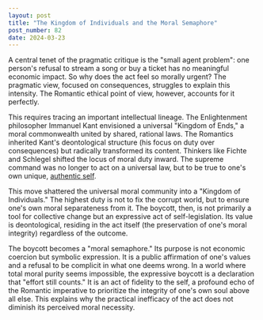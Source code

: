 ```yaml
---
layout: post
title: "The Kingdom of Individuals and the Moral Semaphore"
post_number: 82
date: 2024-03-23
---
```


A central tenet of the pragmatic critique is the "small agent problem": one person's refusal to stream a song or buy a ticket has no meaningful economic impact. So why does the act feel so morally urgent? The pragmatic view, focused on consequences, struggles to explain this intensity. The Romantic ethical point of view, however, accounts for it perfectly.

This requires tracing an important intellectual lineage. The Enlightenment philosopher Immanuel Kant envisioned a universal "Kingdom of Ends," a moral commonwealth united by shared, rational laws. The Romantics inherited Kant's deontological structure (his focus on duty over consequences) but radically transformed its content. Thinkers like Fichte and Schlegel shifted the locus of moral duty inward. The supreme command was no longer to act on a universal law, but to be true to one's own unique, [authentic self](/romantic-kit-authenticity).

This move shattered the universal moral community into a "Kingdom of Individuals." The highest duty is not to fix the corrupt world, but to ensure one's own moral separateness from it. The boycott, then, is not primarily a tool for collective change but an expressive act of self-legislation. Its value is deontological, residing in the act itself (the preservation of one's moral integrity) regardless of the outcome.

The boycott becomes a "moral semaphore." Its purpose is not economic coercion but symbolic expression. It is a public affirmation of one's values and a refusal to be complicit in what one deems wrong. In a world where total moral purity seems impossible, the expressive boycott is a declaration that "effort still counts." It is an act of fidelity to the self, a profound echo of the Romantic imperative to prioritize the integrity of one's own soul above all else. This explains why the practical inefficacy of the act does not diminish its perceived moral necessity.